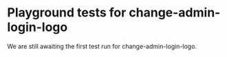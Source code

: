 # Playground tests for change-admin-login-logo
We are still awaiting the first test run for change-admin-login-logo.
